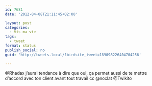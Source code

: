 ```yaml
---
id: 7681
date: '2012-04-08T21:11:45+02:00'

layout: post
categories:
  - Vis ma vie
tags:
  - tweet
format: status
publish_social: no
guid: 'http://tweets.local/?birdsite_tweet=189098226404704256'

---
```


@Rhadax j’aurai tendance à dire que oui, ça permet aussi de te mettre d’accord avec ton client avant tout travail cc @noclat @Twikito
